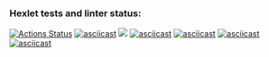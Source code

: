 ### Hexlet tests and linter status:
[![Actions Status](https://github.com/amari-foros/php-project-lvl1/workflows/hexlet-check/badge.svg)](https://github.com/amari-foros/php-project-lvl1/actions)
[![asciicast](https://asciinema.org/a/Xya8vtnVRwCBQsF7c5zCXN6lz.svg)](https://asciinema.org/a/Xya8vtnVRwCBQsF7c5zCXN6lz)
<a href="https://codeclimate.com/github/codeclimate/codeclimate/maintainability"><img src="https://api.codeclimate.com/v1/badges/a99a88d28ad37a79dbf6/maintainability" /></a>
[![asciicast](https://asciinema.org/a/E0eOZSuVIqlaEzkHbS6Rubyje.svg)](https://asciinema.org/a/E0eOZSuVIqlaEzkHbS6Rubyje)
[![asciicast](https://asciinema.org/a/D0MjSaixiWiaWsJIWqdAKApH2.svg)](https://asciinema.org/a/D0MjSaixiWiaWsJIWqdAKApH2)
[![asciicast](https://asciinema.org/a/S13yEiQz89jyUPaBsKevcIs4p.svg)](https://asciinema.org/a/S13yEiQz89jyUPaBsKevcIs4p)
[![asciicast](https://asciinema.org/a/SnBwupwsZRBYVP2pGPN2jjDQF.svg)](https://asciinema.org/a/SnBwupwsZRBYVP2pGPN2jjDQF)
